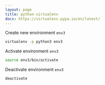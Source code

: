 ```yaml
---
layout: page
title: python-virtualenv
docs: https://virtualenv.pypa.io/en/latest/
---
```

Create new environment `env3`
```bash
virtualenv -p python3 env3
```
Activate environment `env3`
```bash
source env3/bin/activate
```
Deactivate environment `env3`
```bash
deactivate
```
